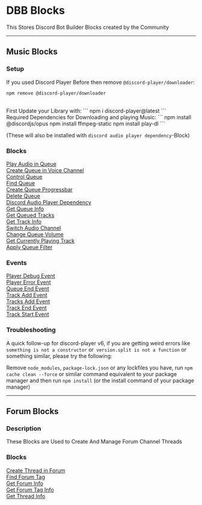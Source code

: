 # DBB Blocks
This Stores Discord Bot Builder Blocks created by the Community

***

## Music Blocks

### Setup

If you used Discord Player Before then remove `@discord-player/downloader`:  
```
npm remove @discord-player/downloader
```

<br>
First Update your Library with:  
```
npm i discord-player@latest
```

<br>
Required Dependencies for Downloading and playing Music:  
```
npm install @discordjs/opus
npm install ffmpeg-static
npm install play-dl
```

(These will also be installed with `discord audio player dependency`-Block)
<br>

### Blocks
[Play Audio in Queue](/Music%20Blocks/play_audio_in_queue.js)  
[Create Queue in Voice Channel](/Music%20Blocks/create_queue_in_vc.js)  
[Control Queue](/Music%20Blocks/control_queue.js)  
[Find Queue](/Music%20Blocks/find_queue.js)  
[Create Queue Progressbar](/Music%20Blocks/create_queue_progressbar.js)  
[Delete Queue](/Music%20Blocks/delete_queue.js)  
[Discord Audio Player Dependency](/Music%20Blocks/discord_audio_player_dependency.js)  
[Get Queue Info](/Music%20Blocks/get_queue_info.js)  
[Get Queued Tracks](/Music%20Blocks/get_queue_tracks.js)  
[Get Track Info](/Music%20Blocks/get_track_info.js)  
[Switch Audio Channel](/Music%20Blocks/switch_audio_channel.js)  
[Change Queue Volume](/Music%20Blocks/change_queue_volume.js)  
[Get Currently Playing Track](/Music%20Blocks/get_currently_playing_track.js)  
[Apply Queue Filter](/Music%20Blocks/apply_queue_filter.js)


### Events
[Player Debug Event](/Music%20Blocks/player_debug_event.js)  
[Player Error Event](/Music%20Blocks/player_error_event.js)  
[Queue End Event](/Music%20Blocks/queue_end_event.js)  
[Track Add Event](/Music%20Blocks/track_add_event.js)  
[Tracks Add Event](/Music%20Blocks/tracks_add_event.js)  
[Track End Event](/Music%20Blocks/track_end_event.js)  
[Track Start Event](/Music%20Blocks/track_start_event.js)  

### Troubleshooting
A quick follow-up for discord-player v6, if you are getting weird errors like `something is not a constructor` or` version.split is not a function` or something similar, please try the following:

Remove `node_modules`, `package-lock.json` or any lockfiles you have, run `npm cache clean --force` or similar command equivalent to your package manager and then run `npm install` (or the install command of your package manager)

***

## Forum Blocks

### Description
These Blocks are Used to Create And Manage Forum Channel Threads

### Blocks
[Create Thread in Forum](/Forum%20Blocks/create_thread_in_forum.js)  
[Find Forum Tag](/Forum%20Blocks/find_forum_tag.js)  
[Get Forum Info](/Forum%20Blocks/get_forum_info.js)  
[Get Forum Tag Info](/Forum%20Blocks/get_forum_tag_info.js)  
[Get Thread Info](/Forum%20Blocks/get_thread_info.js)  